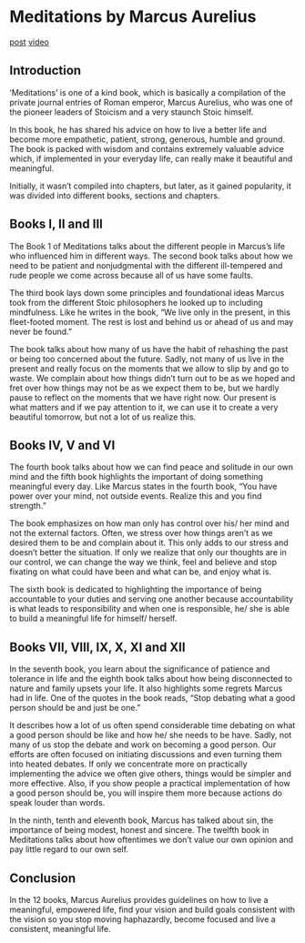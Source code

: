 # Meditations by Marcus Aurelius 

[post](https://www.reddit.com/r/productivity/comments/azukl7/meditations_by_marcus_aurelius_animated_summary_i/)
[video](https://www.youtube.com/watch?v=ul2nuHOnCPI)


## Introduction

‘Meditations’ is one of a kind book, which is basically a compilation of the private journal entries of Roman emperor, Marcus Aurelius, who was one of the pioneer leaders of Stoicism and a very staunch Stoic himself.

In this book, he has shared his advice on how to live a better life and become more empathetic, patient, strong, generous, humble and ground. The book is packed with wisdom and contains extremely valuable advice which, if implemented in your everyday life, can really make it beautiful and meaningful.

Initially, it wasn’t compiled into chapters, but later, as it gained popularity, it was divided into different books, sections and chapters.


## Books I, II and III

The Book 1 of Meditations talks about the different people in Marcus’s life who influenced him in different ways. The second book talks about how we need to be patient and nonjudgmental with the different ill-tempered and rude people we come across because all of us have some faults.

The third book lays down some principles and foundational ideas Marcus took from the different Stoic philosophers he looked up to including mindfulness. Like he writes in the book, “We live only in the present, in this fleet-footed moment. The rest is lost and behind us or ahead of us and may never be found.”

The book talks about how many of us have the habit of rehashing the past or being too concerned about the future. Sadly, not many of us live in the present and really focus on the moments that we allow to slip by and go to waste. We complain about how things didn’t turn out to be as we hoped and fret over how things may not be as we expect them to be, but we hardly pause to reflect on the moments that we have right now. Our present is what matters and if we pay attention to it, we can use it to create a very beautiful tomorrow, but not a lot of us realize this.


## Books IV, V and VI

The fourth book talks about how we can find peace and solitude in our own mind and the fifth book highlights the important of doing something meaningful every day. Like Marcus states in the fourth book, “You have power over your mind, not outside events. Realize this and you find strength.”

The book emphasizes on how man only has control over his/ her mind and not the external factors. Often, we stress over how things aren’t as we desired them to be and complain about it. This only adds to our stress and doesn’t better the situation. If only we realize that only our thoughts are in our control, we can change the way we think, feel and believe and stop fixating on what could have been and what can be, and enjoy what is.

The sixth book is dedicated to highlighting the importance of being accountable to your duties and serving one another because accountability is what leads to responsibility and when one is responsible, he/ she is able to build a meaningful life for himself/ herself.


## Books VII, VIII, IX, X, XI and XII

In the seventh book, you learn about the significance of patience and tolerance in life and the eighth book talks about how being disconnected to nature and family upsets your life. It also highlights some regrets Marcus had in life. One of the quotes in the book reads, “Stop debating what a good person should be and just be one.”

It describes how a lot of us often spend considerable time debating on what a good person should be like and how he/ she needs to be have. Sadly, not many of us stop the debate and work on becoming a good person. Our efforts are often focused on initiating discussions and even turning them into heated debates. If only we concentrate more on practically implementing the advice we often give others, things would be simpler and more effective. Also, if you show people a practical implementation of how a good person should be, you will inspire them more because actions do speak louder than words.

In the ninth, tenth and eleventh book, Marcus has talked about sin, the importance of being modest, honest and sincere. The twelfth book in Meditations talks about how oftentimes we don’t value our own opinion and pay little regard to our own self.


## Conclusion

In the 12 books, Marcus Aurelius provides guidelines on how to live a meaningful, empowered life, find your vision and build goals consistent with the vision so you stop moving haphazardly, become focused and live a consistent, meaningful life.

